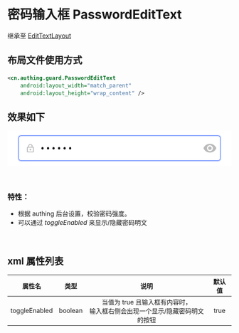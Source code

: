 # 密码输入框 PasswordEditText

继承至 [EditTextLayout](./hc_edit_text_layout.md)

## 布局文件使用方式

```xml
<cn.authing.guard.PasswordEditText
    android:layout_width="match_parent"
    android:layout_height="wrap_content" />
```

## 效果如下

![](./images/pet_normal.png)

<br>

### 特性：

* 根据 authing 后台设置，校验密码强度。
* 可以通过 *toggleEnabled* 来显示/隐藏密码明文

<br>

## xml 属性列表

| 属性名                     | 类型 | 说明 | 默认值 |
| ----------------------- |:--------:| :------:| :-----: |
|  toggleEnabled     |    boolean    |   当值为 true 且输入框有内容时，<br>输入框右侧会出现一个显示/隐藏密码明文的按钮   |    true   |
